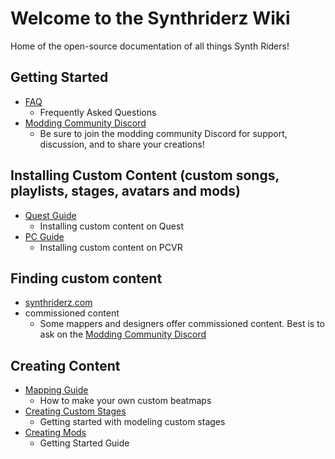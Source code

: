 # Welcome to the Synthriderz Wiki

Home of the open-source documentation of all things Synth Riders!

## Getting Started

- [FAQ](/faq/)
    - Frequently Asked Questions
- [Modding Community Discord](https://discord.synthriderz.com)
    - Be sure to join the modding community Discord for support, discussion, and to share your creations!

## Installing Custom Content (custom songs, playlists, stages, avatars and mods)

- [Quest Guide](/installing-custom-content/quest/)
    - Installing custom content on Quest
- [PC Guide](/installing-custom-content/pcvr/)
    - Installing custom content on PCVR

## Finding custom content

- [synthriderz.com](https://synthriderz.com)
- commissioned content
    - Some mappers and designers offer commissioned content. Best is to ask on the [Modding Community Discord](https://discord.synthriderz.com)

## Creating Content

- [Mapping Guide](/mapping/)
    - How to make your own custom beatmaps
- [Creating Custom Stages](/modeling/custom-stages/)
    - Getting started with modeling custom stages
- [Creating Mods](/modding/getting-started/)
    - Getting Started Guide

